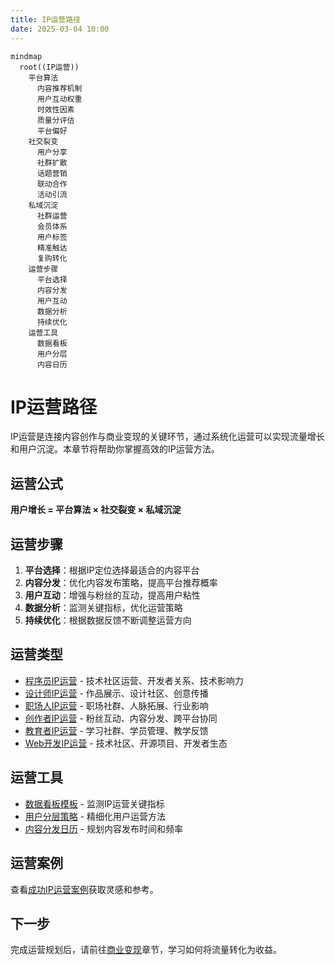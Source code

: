 ```yaml
---
title: IP运营路径
date: 2025-03-04 10:00
---
```


```mermaid
mindmap
  root((IP运营))
    平台算法
      内容推荐机制
      用户互动权重
      时效性因素
      质量分评估
      平台偏好
    社交裂变
      用户分享
      社群扩散
      话题营销
      联动合作
      活动引流
    私域沉淀
      社群运营
      会员体系
      用户标签
      精准触达
      复购转化
    运营步骤
      平台选择
      内容分发
      用户互动
      数据分析
      持续优化
    运营工具
      数据看板
      用户分层
      内容日历
```

# IP运营路径

IP运营是连接内容创作与商业变现的关键环节，通过系统化运营可以实现流量增长和用户沉淀。本章节将帮助你掌握高效的IP运营方法。

## 运营公式

**用户增长 = 平台算法 × 社交裂变 × 私域沉淀**

## 运营步骤

1. **平台选择**：根据IP定位选择最适合的内容平台
2. **内容分发**：优化内容发布策略，提高平台推荐概率
3. **用户互动**：增强与粉丝的互动，提高用户粘性
4. **数据分析**：监测关键指标，优化运营策略
5. **持续优化**：根据数据反馈不断调整运营方向

## 运营类型

- [程序员IP运营](./01-coder.md) - 技术社区运营、开发者关系、技术影响力
- [设计师IP运营](./02-designer.md) - 作品展示、设计社区、创意传播
- [职场人IP运营](./03-professional.md) - 职场社群、人脉拓展、行业影响
- [创作者IP运营](./04-creator.md) - 粉丝互动、内容分发、跨平台协同
- [教育者IP运营](./05-educator.md) - 学习社群、学员管理、教学反馈
- [Web开发IP运营](./06-web.md) - 技术社区、开源项目、开发者生态

## 运营工具

- [数据看板模板](./tools/data-dashboard.md) - 监测IP运营关键指标
- [用户分层策略](./tools/user-segmentation.md) - 精细化用户运营方法
- [内容分发日历](./tools/content-calendar.md) - 规划内容发布时间和频率

## 运营案例

查看[成功IP运营案例](../cases/operation-cases.md)获取灵感和参考。

## 下一步

完成运营规划后，请前往[商业变现](../monetize/path.md)章节，学习如何将流量转化为收益。 
